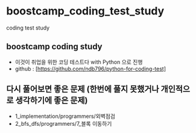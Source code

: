 # boostcamp_coding_test_study
coding test study

## boostcamp coding study
- 이것이 취업을 위한 코딩 테스트다 with Python 으로 진행 
- github : [https://github.com/ndb796/python-for-coding-test]

## 다시 풀어보면 좋은 문제 (한번에 풀지 못했거나 개인적으로 생각하기에 좋은 문제)
- 1_implementation/programmers/외벽점검
- 2_bfs_dfs/programmers/7_블록 이동하기